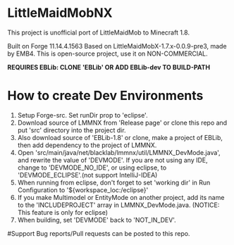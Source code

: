 # LittleMaidMobNX
This project is unofficial port of LittleMaidMob to Minecraft 1.8.

Built on Forge 11.14.4.1563
Based on LittleMaidMobX-1.7.x-0.0.9-pre3, made by EMB4.
This is open-source project, use it on NON-COMMERCIAL.

**REQUIRES EBLib: CLONE 'EBLib' OR ADD EBLib-dev TO BUILD-PATH**

# How to create Dev Environments

1. Setup Forge-src. Set runDir prop to 'eclipse'.
2. Download source of LMMNX from 'Release page' or clone this repo and put 'src' directory into the project dir.
3. Also download source of 'EBLib-1.8' or clone, make a project of EBLib, then add dependency to the project of LMMNX.
4. Open 'src/main/java/net/blacklab/lmmnx/util/LMMNX\_DevMode.java', and rewrite the value of 'DEVMODE'. If you are not using any IDE, change to 'DEVMODE\_NO\_IDE', or using eclipse, to 'DEVMODE\_ECLIPSE'.(not support IntelliJ-IDEA)
5. When running from eclipse, don't forget to set 'working dir' in Run Configuration to '${workspace\_loc:<PROJECTNAME>/eclipse}'
6. If you make Multimodel or EntityMode on another project, add its name to the 'INCLUDEPROJECT' array in LMMNX\_DevMode.java. (NOTICE: This feature is only for eclipse)
7. When building, set 'DEVMODE' back to 'NOT\_IN\_DEV'.

#Support
Bug reports/Pull requests can be posted to this repo.

